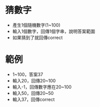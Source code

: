 # 猜數字
* 產生1個隨機數字(1~100)
* 輸入1個數字，回傳1個字串，說明答案範圍
* 如果猜到了就回傳correct

# 範例
* 1~100，答案37
* 輸入20，回傳20~100
* 輸入-1，回傳數字應在20~100
* 輸入50，回傳20~50
* 輸入37，回傳correct